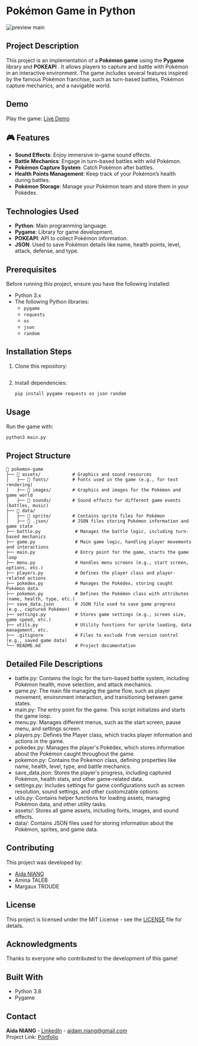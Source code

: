 # Pokémon Game in Python

![preview main](./frame_5.png)

## Project Description

This project is an implementation of a **Pokémon game** using the **Pygame** library and **POKEAPI** . It allows players to capture and battle with Pokémon in an interactive environment. The game includes several features inspired by the famous Pokémon franchise, such as turn-based battles, Pokémon capture mechanics, and a navigable world.

## Demo

Play the game: [Live Demo](https://www.youtube.com/watch?v=qHljZ4D597c&feature=youtu.be)

## 🎮 Features

- **Sound Effects**: Enjoy immersive in-game sound effects.
- **Battle Mechanics**: Engage in turn-based battles with wild Pokémon.
- **Pokémon Capture System**: Catch Pokémon after battles.
- **Health Points Management**: Keep track of your Pokémon’s health during battles.
- **Pokémon Storage**: Manage your Pokémon team and store them in your Pokédex.

## Technologies Used

- **Python**: Main programming language.
- **Pygame**: Library for game development.
- **POKEAPI**: API to collect Pokémon information.
- **JSON**: Used to save Pokémon details like name, health points, level, attack, defense, and type.

## Prerequisites

Before running this project, ensure you have the following installed:

- Python 3.x
- The following Python libraries:
  - `pygame`
  - `requests`
  - `os`
  - `json`
  - `random`

## Installation Steps

1. Clone this repository:
   ```bash
2. Install dependencies:
   ```bash
   pip install pygame requests os json random
   ```

## Usage

Run the game with:
```bash
python3 main.py
```

## Project Structure

```
📂 pokemon-game  
├── 📁 assets/            # Graphics and sound resources  
│   ├── 📁 fonts/         # Fonts used in the game (e.g., for text rendering)  
│   ├── 📁 images/        # Graphics and images for the Pokémon and game world  
│   ├── 📁 sounds/        # Sound effects for different game events (battles, music)  
├── 📁 data/              
│   ├── 📁 sprite/        # Contains sprite files for Pokémon  
│   ├── 📁 .json/         # JSON files storing Pokémon information and game state  
├── battle.py             # Manages the battle logic, including turn-based mechanics  
├── game.py               # Main game logic, handling player movements and interactions  
├── main.py               # Entry point for the game, starts the game loop  
├── menu.py               # Handles menu screens (e.g., start screen, options, etc.)  
├── players.py            # Defines the player class and player-related actions  
├── pokedex.py            # Manages the Pokédex, storing caught Pokémon data  
├── pokemon.py            # Defines the Pokémon class with attributes (name, health, type, etc.)  
├── save_data.json        # JSON file used to save game progress (e.g., captured Pokémon)  
├── settings.py           # Stores game settings (e.g., screen size, game speed, etc.)  
├── utils.py              # Utility functions for sprite loading, data management, etc.  
├── .gitignore            # Files to exclude from version control (e.g., saved game data)  
└── README.md             # Project documentation  

```

## Detailed File Descriptions
- battle.py: Contains the logic for the turn-based battle system, including Pokémon health, move selection, and attack mechanics.
- game.py: The main file managing the game flow, such as player movement, environment interaction, and transitioning between game states.
- main.py: The entry point for the game. This script initializes and starts the game loop.
- menu.py: Manages different menus, such as the start screen, pause menu, and settings screen.
- players.py: Defines the Player class, which tracks player information and actions in the game.
- pokedex.py: Manages the player's Pokédex, which stores information about the Pokémon caught throughout the game.
- pokemon.py: Contains the Pokemon class, defining properties like name, health, level, type, and battle mechanics.
- save_data.json: Stores the player's progress, including captured Pokémon, health stats, and other game-related data.
- settings.py: Includes settings for game configurations such as screen resolution, sound settings, and other customizable options.
- utils.py: Contains helper functions for loading assets, managing Pokémon data, and other utility tasks.
- assets/: Stores all game assets, including fonts, images, and sound effects.
- data/: Contains JSON files used for storing information about the Pokémon, sprites, and game data.

## Contributing

This project was developed by:
- [Aida NIANG](https://github.com/aida-niang/)
- Amina TALEB
- Margaux TROUDE

## License

This project is licensed under the MIT License - see the [LICENSE](LICENSE) file for details.

## Acknowledgments

Thanks to everyone who contributed to the development of this game!

## Built With

- Python 3.8
- Pygame

## Contact

**Aida NIANG** - [LinkedIn](https://linkedin.com/in/aidabenhamathniang) - aidam.niang@gmail.com  
Project Link: [Portfolio](https://aida-niang.students-laplateforme.io)

